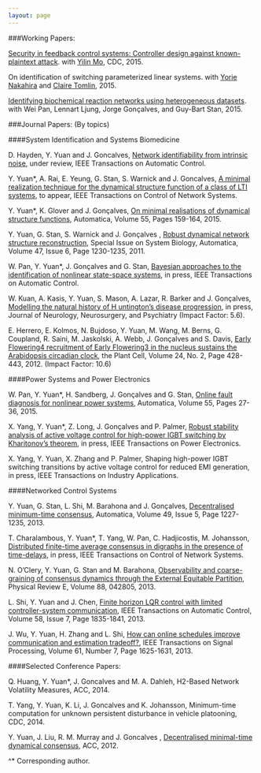 ```yaml
---
layout: page
---
```


###Working Papers:

<!--On inverse power flow problem. with [Steven H. Low](http://netlab.caltech.edu/~slow/), 2015. -->

[Security in feedback control systems: Controller design against known-plaintext attack](https://www.authorea.com/users/62980/articles/74733). with [Yilin Mo](http://yilinmo.github.io/), CDC, 2015. 

On identification of switching parameterized linear systems. with [Yorie Nakahira](https://directory.caltech.edu/personnel/ynakahir) and [Claire Tomlin](http://www.eecs.berkeley.edu/~tomlin/), 2015.

 [Identifying biochemical reaction networks using heterogeneous datasets](http://arxiv.org/pdf/1509.05153v2.pdf). with Wei Pan,  Lennart Ljung, Jorge Gonçalves, and Guy-Bart Stan, 2015. 


###Journal Papers: (By topics)


####System Identification and Systems Biomedicine 

D. Hayden, Y. Yuan and J. Goncalves, [Network identifiability from intrinsic noise](http://arxiv.org/abs/1310.0375), under review, IEEE Transactions on Automatic Control. 

Y. Yuan*, A. Rai, E. Yeung, G. Stan, S. Warnick and J. Goncalves, [A minimal realization technique for the dynamical structure function of a class of LTI systems](http://arxiv.org/abs/1209.3808), to appear, IEEE Transactions on Control of Network Systems.

Y. Yuan*, K. Glover and J. Gonçalves, [On minimal realisations of dynamical structure functions](http://arxiv.org/abs/1409.0072), Automatica, Volume 55, Pages 159-164, 2015. 

Y. Yuan, G. Stan, S. Warnick and J. Gonçalves , [Robust dynamical network structure reconstruction](http://www.sciencedirect.com/science/article/pii/S0005109811001828), Special Issue on System Biology, Automatica, Volume 47, Issue 6, Page 1230-1235, 2011.

W. Pan, Y. Yuan*, J. Gonçalves and G. Stan, [Bayesian approaches to the identification of nonlinear state-space systems](http://arxiv.org/pdf/1408.3549v5.pdf), in press, IEEE Transactions on Automatic Control.

W. Kuan, A. Kasis, Y. Yuan, S. Mason, A. Lazar, R. Barker and J. Gonçalves,[ Modelling the natural history of H untington’s disease progression](http://jnnp.bmj.com/content/86/10/1143.abstract), in press, Journal of Neurology, Neurosurgery, and Psychiatry (Impact Factor: 5.6).

E. Herrero, E. Kolmos, N. Bujdoso, Y. Yuan, M. Wang, M. Berns, G. Coupland, R. Saini, M. Jaskolski, A. Webb, J. Gonçalves and S. Davis, [Early Flowering4 recruitment of Early Flowering3 in the nucleus sustains the Arabidopsis circadian clock](http://www.plantcell.org/content/early/2012/02/07/tpc.111.093807.abstract), the Plant Cell, Volume 24, No. 2, Page 428-443, 2012. (Impact Factor: 10.6)



####Power Systems and Power Electronics

W. Pan, Y. Yuan*, H. Sandberg, J. Gonçalves and G. Stan, [Online fault diagnosis for nonlinear power systems](http://ac.els-cdn.com/S0005109815000941/1-s2.0-S0005109815000941-main.pdf?_tid=b5e10452-5cd8-11e5-aaba-00000aab0f02&acdnat=1442452333_2541d645986555cf7b4e93810a863942), Automatica, Volume 55, Pages 27-36, 2015. 

X. Yang, Y. Yuan*, Z. Long, J. Gonçalves and P. Palmer, [Robust stability analysis of active voltage control for high-power IGBT switching by Kharitonov’s theorem](http://ieeexplore.ieee.org/xpls/abs_all.jsp?arnumber=7115949&tag=1), in press, IEEE Transactions on Power Electronics. 

X. Yang, Y. Yuan, X. Zhang and P. Palmer, Shaping high-power IGBT switching transitions by active voltage control for reduced EMI generation, in press, IEEE Transactions on Industry Applications.

####Networked Control Systems

Y. Yuan, G. Stan, L. Shi, M. Barahona and J. Gonçalves, [Decentralised minimum-time consensus](http://www.sciencedirect.com/science/article/pii/S0005109813000794), Automatica, Volume 49, Issue 5, Page 1227-1235, 2013.

T. Charalambous, Y. Yuan*, T. Yang, W. Pan, C. Hadjicostis, M. Johansson, [Distributed finite-time average consensus in digraphs in the presence of time-delays](http://ieeexplore.ieee.org/xpl/articleDetails.jsp?arnumber=7097006&punumber%3D6509490), in press, IEEE Transactions on Control of Network Systems.

N. O’Clery, Y. Yuan, G. Stan and M. Barahona, [Observability and coarse-graining of consensus dynamics through the External Equitable Partition](http://scholar.harvard.edu/files/neaveoclery/files/pre2013.pdf?m=1384899642), Physical Review E, Volume 88, 042805, 2013.

L. Shi, Y. Yuan and J. Chen, [Finite horizon LQR control with limited controller-system communication](http://ieeexplore.ieee.org/xpl/articleDetails.jsp?arnumber=6389717), IEEE Transactions on Automatic Control, Volume 58, Issue 7, Page 1835-1841, 2013.

J. Wu, Y. Yuan, H. Zhang and L. Shi, [How can online schedules improve communication and estimation tradeoff?](http://ieeexplore.ieee.org/stamp/stamp.jsp?arnumber=6410050), IEEE Transactions on Signal Processing, Volume 61, Number 7, Page 1625-1631, 2013.


####Selected Conference Papers:

Q. Huang, Y. Yuan*, J. Goncalves and M. A. Dahleh, H2-Based Network Volatility Measures, ACC, 2014.

T. Yang, Y. Yuan, K. Li, J. Goncalves and K. Johansson, Minimum-time computation for unknown persistent disturbance in vehicle platooning, CDC, 2014.

Y. Yuan, J. Liu, R. M. Murray and J. Goncalves , [Decentralised minimal-time dynamical consensus](http://users.cms.caltech.edu/~murray/preprints/ylmg12-acc_s.pdf), ACC, 2012.


^* Corresponding author.
